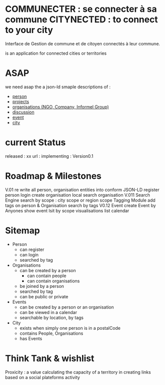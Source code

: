 COMMUNECTER : se connecter à sa commune
CITYNECTED : to connect to your city
===========

Interface de Gestion de commune et de citoyen connectés à leur commune.

is an application for connected cities or territories 

ASAP
===========
we need asap the a json-ld smaple descriptions of : 
- [person](https://github.com/pixelhumain/buildingCommons/blob/master/person.json)
- [projects]()
- [organisations (NGO, Company, Informel Group) ]()
- [discussion]()
- [event]() 
- [city]()

current Status 
===========
released : xx
url : 
implementing : Version0.1

Roadmap & Milestones
===========
V.01
	re write all person, organisation entities into conform JSON-LD
	register person
	login 
	create organisation
	local search organisation
V.011
	Search Engine
		search by scope : city scope or region scope
	Tagging Module
		add tags on person & Organisation
		search by tags
V0.12
	Event
		create Event by Anyones
		show event lsit by scope 
		visualisations
			list
			calendar

Sitemap 
===========
- Person
	- can register 
	- can login
	- searched by tag
- Organisations
	- can be created by a person
		- can contain people 
		- can contain organisations 
	- be joined by a person
	- searched by tag
	- can be public or private
- Events
	- can be created by a person or an organisation
	- can be viewed in a calendar
	- searchable by location, by tags
- City 
	- exists when simply one person is in a postalCode
	- contains People, Organisations
	- has Events

Think Tank & wishlist
===========
Proxicity : a value calculating the capacity of a territory in creating links based on a social plateforms activity

